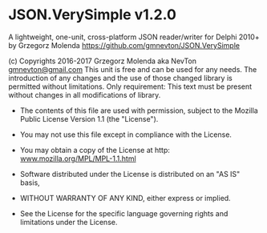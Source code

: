 # JSON.VerySimple v1.2.0
A lightweight, one-unit, cross-platform JSON reader/writer
  for Delphi 2010+ by Grzegorz Molenda
  https://github.com/gmnevton/JSON.VerySimple

  (c) Copyrights 2016-2017 Grzegorz Molenda aka NevTon <gmnevton@gmail.com>
  This unit is free and can be used for any needs. The introduction of
  any changes and the use of those changed library is permitted without
  limitations. Only requirement:
  This text must be present without changes in all modifications of library.

  * The contents of this file are used with permission, subject to the Mozilla Public License Version 1.1 (the "License"). 
  * You may not use this file except in compliance with the License. 
  * You may obtain a copy of the License at http: www.mozilla.org/MPL/MPL-1.1.html

  * Software distributed under the License is distributed on an "AS IS" basis,
  * WITHOUT WARRANTY OF ANY KIND, either express or implied.
  * See the License for the specific language governing rights and limitations under the License.
